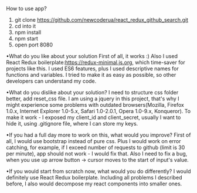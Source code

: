 How to use app?
1. git clone https://github.com/newcoderua/react_redux_github_search.git
2. cd into it
3. npm install
4. npm start
5. open port 8080

•What	do	you	like	about	your	solution
  First of all, it works :) Also I used React	Redux	boilerplate:https://redux-minimal.js.org, which time-saver for projects like this.
  I used ES6 features, plus I used descriptive names for functions and variables. I tried to make it as easy as possible, so other developers can understand my code.

•What	do	you	dislike	about	your	solution?
  I need to structure css folder better, add reset_css file. I am using a jquery in this project, that's why I might experience some problems with outdated browsers(Mozilla, Firefox 1.0.x, Internet Explorer 1.0-5.x, Safari 1.0-2.0.1, Opera 1.0-9.x, Konqueror).
  To make it work - I exposed my client_id and client_secret, usually I want to hide it, using .gitignore file, where I can store my keys.

•If	you	had	a	full	day	more	to	work	on	this,	what	would	you	improve?
  First of all, I would use bootstrap instead of pure css. Plus I would work on error catching, for example, if I exceed number of requests to github (limit is 30 per minute), app should not work - I would fix that.
  Also I need to fix a bug, when you use up arrow button -> cursor moves to the start of input's value.

•If	you	would	start	from	scratch	now,	what	would	you do differently?
  I would definitely use React Redux boilerplate. Including all problems I described before, I also would decompose my react components into smaller ones.
